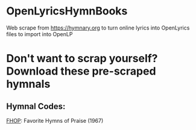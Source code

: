 # OpenLyricsHymnBooks
Web scrape from https://hymnary.org to turn online lyrics into OpenLyrics files to import into OpenLP

# Don't want to scrap yourself? Download these pre-scraped hymnals

## Hymnal Codes:
[FHOP](https://github.com/DanielLeeMeeks/OpenLyricsHymnBooks/tree/master/FHOP): Favorite Hymns of Praise (1967)

